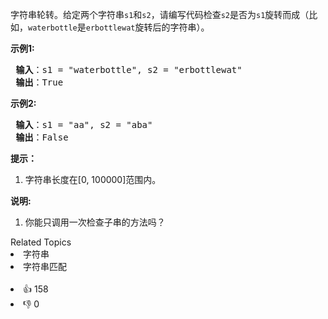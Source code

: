 <p>字符串轮转。给定两个字符串<code>s1</code>和<code>s2</code>，请编写代码检查<code>s2</code>是否为<code>s1</code>旋转而成（比如，<code>waterbottle</code>是<code>erbottlewat</code>旋转后的字符串）。</p>

<p><strong>示例1:</strong></p>

<pre><strong> 输入</strong>：s1 = "waterbottle", s2 = "erbottlewat"
<strong> 输出</strong>：True
</pre>

<p><strong>示例2:</strong></p>

<pre><strong> 输入</strong>：s1 = "aa", s2 = "aba"
<strong> 输出</strong>：False
</pre>

<ol> 
</ol>

<p><strong>提示：</strong></p>

<ol> 
 <li>字符串长度在[0, 100000]范围内。</li> 
</ol>

<p><strong>说明:</strong></p>

<ol> 
 <li>你能只调用一次检查子串的方法吗？</li> 
</ol>

<div><div>Related Topics</div><div><li>字符串</li><li>字符串匹配</li></div></div><br><div><li>👍 158</li><li>👎 0</li></div>